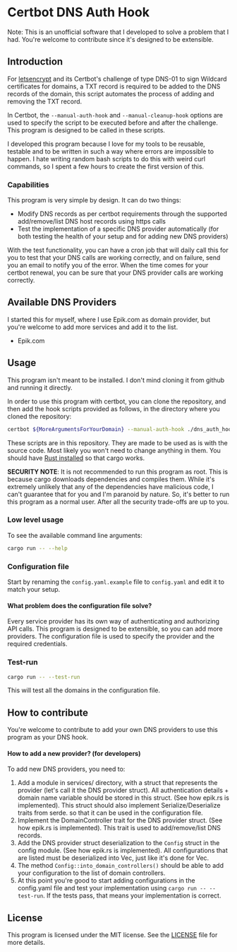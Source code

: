 # Certbot DNS Auth Hook

Note: This is an unofficial software that I developed to solve a problem that I had. You're welcome to contribute since it's designed to be extensible.

## Introduction

For [letsencrypt](https://letsencrypt.org/) and its Certbot's challenge of type DNS-01 to sign Wildcard certificates for domains, a TXT record is required to be added to the DNS records of the domain, this script automates the process of adding and removing the TXT record.

In Certbot, the `--manual-auth-hook` and `--manual-cleanup-hook` options are used to specify the script to be executed before and after the challenge. This program is designed to be called in these scripts.

I developed this program because I love for my tools to be reusable, testable and to be written in such a way where errors are impossible to happen. I hate writing random bash scripts to do this with weird curl commands, so I spent a few hours to create the first version of this.

### Capabilities

This program is very simple by design. It can do two things:

- Modify DNS records as per certbot requirements through the supported add/remove/list DNS host records using https calls
- Test the implementation of a specific DNS provider automatically (for both testing the health of your setup and for adding new DNS providers)

With the test functionality, you can have a cron job that will daily call this for you to test that your DNS calls are working correctly, and on failure, send you an email to notify you of the error. When the time comes for your certbot renewal, you can be sure that your DNS provider calls are working correctly.

## Available DNS Providers

I started this for myself, where I use Epik.com as domain provider, but you're welcome to add more services and add it to the list.

- Epik.com

## Usage

This program isn't meant to be installed. I don't mind cloning it from github and running it directly.

In order to use this program with certbot, you can clone the repository, and then add the hook scripts provided as follows, in the directory where you cloned the repository:

```bash
certbot ${MoreArgumentsForYourDomain} --manual-auth-hook ./dns_auth_hook.sh --manual-cleanup-hook dns_cleanup_hook.sh
```

These scripts are in this repository. They are made to be used as is with the source code. Most likely you won't need to change anything in them. You should have [Rust installed](https://www.rust-lang.org/tools/install) so that cargo works.

**SECURITY NOTE**: It is not recommended to run this program as root. This is because cargo downloads dependencies and compiles them. While it's extremely unlikely that any of the dependencies have malicious code, I can't guarantee that for you and I'm paranoid by nature. So, it's better to run this program as a normal user. After all the security trade-offs are up to you.

### Low level usage

To see the available command line arguments:

```bash
cargo run -- --help
```

### Configuration file

Start by renaming the `config.yaml.example` file to `config.yaml` and edit it to match your setup.

#### What problem does the configuration file solve?

Every service provider has its own way of authenticating and authorizing API calls. This program is designed to be extensible, so you can add more providers. The configuration file is used to specify the provider and the required credentials.

### Test-run

```bash
cargo run -- --test-run
```

This will test all the domains in the configuration file.

## How to contribute

You're welcome to contribute to add your own DNS providers to use this program as your DNS hook.

#### How to add a new provider? (for developers)

To add new DNS providers, you need to:

1. Add a module in services/ directory, with a struct that represents the provider (let's call it the DNS provider struct). All authentication details + domain name variable should be stored in this struct. (See how epik.rs is implemented). This struct should also implement Serialize/Deserialize traits from serde. so that it can be used in the configuration file.
2. Implement the DomainController trait for the DNS provider struct. (See how epik.rs is implemented). This trait is used to add/remove/list DNS records.
3. Add the DNS provider struct deserialization to the `Config` struct in the config module. (See how epik.rs is implemented). All configurations that are listed must be deserialized into Vec<DNSProvider>, just like it's done for Vec<Epik>.
4. The method `Config::into_domain_controllers()` should be able to add your configuration to the list of domain controllers.
5. At this point you're good to start adding configurations in the config.yaml file and test your implementation using `cargo run -- --test-run`. If the tests pass, that means your implementation is correct.

## License

This program is licensed under the MIT license. See the [LICENSE](LICENSE) file for more details.
